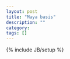 ```yaml
---
layout: post
title: "Maya basis"
description: ""
category: 
tags: []
---
```

{% include JB/setup %}
